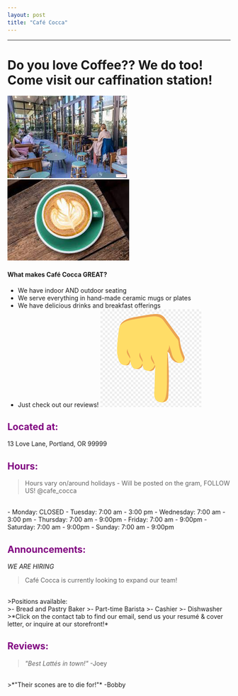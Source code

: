 ```yaml
---
layout: post
title: "Café Cocca"
---
```

---

# Do you love Coffee?? We do too! Come visit our caffination station!
![cafe](./assets/images/cafe.jpeg)
![cup](./assets/images/cup.jpeg)
<br>
#### What makes Café Cocca GREAT?
- We have indoor AND outdoor seating
- We serve everything in hand-made ceramic mugs or plates
- We have delicious drinks and breakfast offerings
- Just check out our reviews! ![emoji](./assets/images/down_arrow.png)

## <span style="color:purple">Located at:</span>
13 Love Lane, Portland, OR 99999

## <span style="color:purple">Hours:</span>
>Hours vary on/around holidays - Will be posted on the gram, FOLLOW US! @cafe_cocca
<br>
- Monday: CLOSED
- Tuesday: 7:00 am - 3:00 pm
- Wednesday: 7:00 am - 3:00 pm
- Thursday: 7:00 am - 9:00pm
- Friday: 7:00 am - 9:00pm
- Saturday: 7:00 am - 9:00pm
- Sunday: 7:00 am - 9:00pm
<br>

## <span style="color:purple">Announcements:</span>
*WE ARE HIRING*
>Café Cocca is currently looking to expand our team!
<br>
>Positions available:
<br> 
>- Bread and Pastry Baker
>- Part-time Barista
>- Cashier
>- Dishwasher
<br>
>*Click on the contact tab to find our email, send us your resumé & cover letter, or inquire at our storefront!*

## <span style="color:purple">Reviews:</span>
>*"Best Lattés in town!"* -Joey
<br>
>*"Their scones are to die for!"* -Bobby